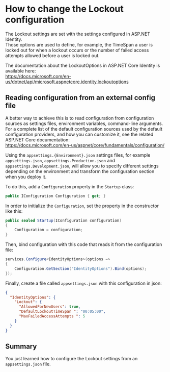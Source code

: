 # How to change the Lockout configuration

The Lockout settings are set with the settings configured in ASP.NET Identity.  
Those options are used to define, for example, the TimeSpan a user is locked out for when a lockout occurs or the number of failed access attempts allowed before a user is locked out.

The documentation about the LockoutOptions in ASP.NET Core Identity is available here:  
<https://docs.microsoft.com/en-us/dotnet/api/microsoft.aspnetcore.identity.lockoutoptions>

## Reading configuration from an external config file

A better way to achieve this is to read configuration from configuration sources as settings files, environment variables, command-line arguments. For a complete list of the default configuration sources used by the default configuration providers, and how you can customize it, see the related ASP.NET Core documentation:  
<https://docs.microsoft.com/en-us/aspnet/core/fundamentals/configuration/>

Using the `appsettings.{Environment}.json` settings files, for example `appsettings.json`, `appsettings.Production.json` and `appsettings.Development.json`, will allow you to specify different settings depending on the environment and transform the configuration section when you deploy it.

To do this, add a `Configuration` property in the `Startup` class:

```csharp
public IConfiguration Configuration { get; }
```

In order to initialize the `Configuration`, set the property in the constructor like this:

```csharp
public sealed Startup(IConfiguration configuration)
{
    Configuration = configuration;
}
```

Then, bind configuration with this code that reads it from the configuration file:

```csharp
services.Configure<IdentityOptions>(options =>
{
    Configuration.GetSection("IdentityOptions").Bind(options);
});
```

Finally, create a file called `appsettings.json` with this configuration in json:

```json
{  
  "IdentityOptions": {
    "Lockout": {
      "AllowedForNewUsers": true,
      "DefaultLockoutTimeSpan ": "00:05:00",
      "MaxFailedAccessAttempts ": 5
    }
  }
}
```

## Summary

You just learned how to configure the Lockout settings from an `appsettings.json` file.
